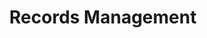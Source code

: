---
# This topic lives at
# https://digital.gov/topics/records-management

slug: "records-management"

# Topic Title
title: "Records Management"

# description — keep it short and clear
summary: ""


# Weight
weight: 1

# For more information on managing topics,
# see https://github.com/GSA/digitalgov.gov/wiki
---